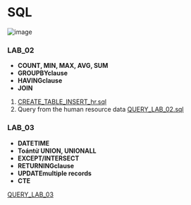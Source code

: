 # SQL

![image](https://github.com/user-attachments/assets/286f4551-95c4-44a3-8193-852fc9c1cd51)

### LAB_02
- **COUNT, MIN, MAX, AVG, SUM**
- **GROUPBYclause**
- **HAVINGclause**
- **JOIN**
1. [CREATE_TABLE_INSERT_hr.sql](https://github.com/hiuuuuuuuu/SQL/blob/main/CREATE_TABLE_INSERT_hr.sql)
2. Query from the human resource data [QUERY_LAB_02.sql](https://github.com/hiuuuuuuuu/SQL/blob/main/QUERY_LAB_02.sql)
 
### LAB_03
 - **DATETIME**
 - **Toántử UNION, UNIONALL**
 - **EXCEPT/INTERSECT**
 -  **RETURNINGclause**
 -  **UPDATEmultiple records**
 -   **CTE**
   
[QUERY_LAB_03](https://github.com/hiuuuuuuuu/SQL/blob/main/lab_03.sql)
